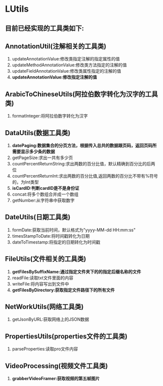 # LUtils
## 目前已经实现的工具类如下:

## AnnotationUtil(注解相关的工具类)
1. updateAnnotationValue:修改类指定注解的指定属性的值
2. updateMethodAnnotationValue:修改类方法指定的注解的值
3. updateFieldAnnotationValue:修改类属性指定的注解的值
4. **updateAnnotationValue:修改指定注解的值**

## ArabicToChineseUtils(阿拉伯数字转化为汉字的工具类)
1. formatInteger:将阿拉伯数字转化为汉字

## DataUtils(数据工具类)
1. **datePaging:数据集合的分页方法，根据传入总共的数据跟页码，返回页码所需要显示多少条的数据**
2. getPageSize:求出一共有多少页
3. countPercentReturnString:求出两数的百分比值，默认精确到百分比的后两位
4. countPercentReturnInt:求出两数的百分比值,返回两数的百分比不带有%符号的，为Int类型
5. **isCardID:判断cardID是不是身份证**
6. concat:将多个数组合并成一个数组
7. getNumber:从字符串中获取数字

## DateUtils(日期工具类)
1. formDate:获取当前时间，默认格式为"yyyy-MM-dd HH:mm:ss"
2. timesStampToDate:将时间戳转化为日期
3. dateToTimestamp:将指定的日期转化为时间戳

## FileUtils(文件相关的工具类)
1. **getFilesBySuffixName:通过指定文件夹下的的指定后缀名称的文件**
2. readFile:读取txt文件里面的内容
3. writeFile:将内容写出到文件中
4. **getFilesByDirectory:获取指定文件路径下的所有文件**

## NetWorkUtils(网络工具类)
1. getJsonByURL:获取网络上的JSON数据

## PropertiesUtils(properties文件的工具类)
1. parseProperties:读取pro文件内容

## VideoProcessing(视频文件工具类)
1. **grabberVideoFramer:获取视频的第五帧图片**